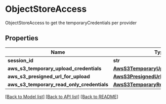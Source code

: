 # ObjectStoreAccess

ObjectStoreAccess to get the temporaryCredentials per provider
## Properties
Name | Type | Description | Notes
------------ | ------------- | ------------- | -------------
**session_id** | **str** |  | [optional] 
**aws_s3_temporary_upload_credentials** | [**AwsS3TemporaryUploadCredentials**](AwsS3TemporaryUploadCredentials.md) |  | [optional] 
**aws_s3_presigned_url_for_upload** | [**AwsS3PresignedUrlForUpload**](AwsS3PresignedUrlForUpload.md) |  | [optional] 
**aws_s3_temporary_read_only_credentials** | [**AwsS3TemporaryReadOnlyCredentials**](AwsS3TemporaryReadOnlyCredentials.md) |  | [optional] 

[[Back to Model list]](../README.md#documentation-for-models) [[Back to API list]](../README.md#documentation-for-api-endpoints) [[Back to README]](../README.md)


